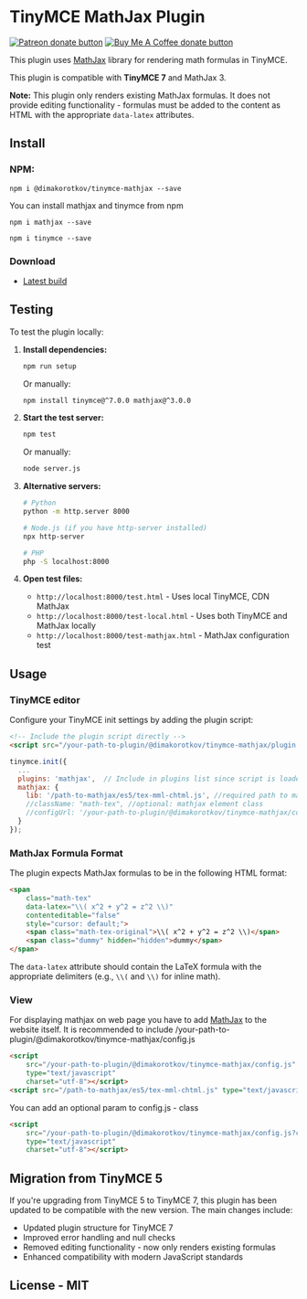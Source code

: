 # TinyMCE MathJax Plugin

<span class="badge-patreon"><a href="https://www.patreon.com/dimakorotkov" title="Donate to this project using Patreon"><img src="https://img.shields.io/badge/patreon-donate-yellow.svg" alt="Patreon donate button" /></a></span>
<span><a href="https://buymeacoff.ee/NXR1ZkP" title="Donate to this project using Buy Me A Coffee" rel="nofollow"><img src="https://img.shields.io/badge/buy%20me%20a%20coffee-donate-yellow.svg" alt="Buy Me A Coffee donate button"></a></span>

This plugin uses [MathJax](https://www.mathjax.org) library for rendering math formulas in TinyMCE.

This plugin is compatible with **TinyMCE 7** and MathJax 3.

**Note:** This plugin only renders existing MathJax formulas. It does not provide editing functionality - formulas must be added to the content as HTML with the appropriate `data-latex` attributes.

## Install

### NPM:

```
npm i @dimakorotkov/tinymce-mathjax --save
```

You can install mathjax and tinymce from npm

```
npm i mathjax --save
```

```
npm i tinymce --save
```

### Download

-   [Latest build](https://github.com/dimakorotkov/tinymce-mathjax/archive/master.zip)

## Testing

To test the plugin locally:

1. **Install dependencies:**

    ```bash
    npm run setup
    ```

    Or manually:

    ```bash
    npm install tinymce@^7.0.0 mathjax@^3.0.0
    ```

2. **Start the test server:**

    ```bash
    npm test
    ```

    Or manually:

    ```bash
    node server.js
    ```

3. **Alternative servers:**

    ```bash
    # Python
    python -m http.server 8000

    # Node.js (if you have http-server installed)
    npx http-server

    # PHP
    php -S localhost:8000
    ```

4. **Open test files:**
    - `http://localhost:8000/test.html` - Uses local TinyMCE, CDN MathJax
    - `http://localhost:8000/test-local.html` - Uses both TinyMCE and MathJax locally
    - `http://localhost:8000/test-mathjax.html` - MathJax configuration test

## Usage

### TinyMCE editor

Configure your TinyMCE init settings by adding the plugin script:

```html
<!-- Include the plugin script directly -->
<script src="/your-path-to-plugin/@dimakorotkov/tinymce-mathjax/plugin.min.js"></script>
```

```javascript
tinymce.init({
  ...
  plugins: 'mathjax',  // Include in plugins list since script is loaded directly
  mathjax: {
    lib: '/path-to-mathjax/es5/tex-mml-chtml.js', //required path to mathjax
    //className: "math-tex", //optional: mathjax element class
    //configUrl: '/your-path-to-plugin/@dimakorotkov/tinymce-mathjax/config.js' //optional: mathjax config js
  }
});
```

### MathJax Formula Format

The plugin expects MathJax formulas to be in the following HTML format:

```html
<span
    class="math-tex"
    data-latex="\\( x^2 + y^2 = z^2 \\)"
    contenteditable="false"
    style="cursor: default;">
    <span class="math-tex-original">\\( x^2 + y^2 = z^2 \\)</span>
    <span class="dummy" hidden="hidden">dummy</span>
</span>
```

The `data-latex` attribute should contain the LaTeX formula with the appropriate delimiters (e.g., `\\(` and `\\)` for inline math).

### View

For displaying mathjax on web page you have to add [MathJax](https://www.mathjax.org) to the website itself.
It is recommended to include /your-path-to-plugin/@dimakorotkov/tinymce-mathjax/config.js

```html
<script
    src="/your-path-to-plugin/@dimakorotkov/tinymce-mathjax/config.js"
    type="text/javascript"
    charset="utf-8"></script>
<script src="/path-to-mathjax/es5/tex-mml-chtml.js" type="text/javascript" charset="utf-8"></script>
```

You can add an optional param to config.js - class

```html
<script
    src="/your-path-to-plugin/@dimakorotkov/tinymce-mathjax/config.js?class=custom-mathjax-element-class"
    type="text/javascript"
    charset="utf-8"></script>
```

## Migration from TinyMCE 5

If you're upgrading from TinyMCE 5 to TinyMCE 7, this plugin has been updated to be compatible with the new version. The main changes include:

-   Updated plugin structure for TinyMCE 7
-   Improved error handling and null checks
-   Removed editing functionality - now only renders existing formulas
-   Enhanced compatibility with modern JavaScript standards

## License - MIT
